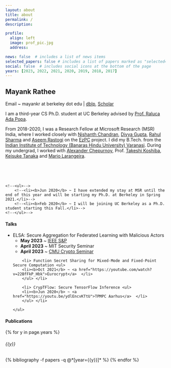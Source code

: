 ```yaml
---
layout: about
title: about
permalink: /
description: 

profile:
  align: left
  image: prof_pic.jpg
  address:

news: false  # includes a list of news items
selected_papers: false # includes a list of papers marked as "selected={true}"
social: false  # includes social icons at the bottom of the page
years: [2023, 2022, 2021, 2020, 2019, 2018, 2017]
---
```


<h2>
Mayank Rathee
</h2>

Email ~ mayankr at berkeley dot edu | 
<a href="https://dblp.org/pid/33/2105-2.html">dblp</a>, <a href="https://scholar.google.com/citations?user=8wUzHzwAAAAJ&hl=en">Scholar</a>
<!--Write your biography here. Tell the world about yourself. Link to your favorite [subreddit](http://reddit.com){:target="\_blank"}. You can put a picture in, too. The code is already in, just name your picture `prof_pic.jpg` and put it in the `img/` folder.-->

<!--Put your address / P.O. box / other info right below your picture. You can also disable any these elements by editing `profile` property of the YAML header of your `_pages/about.md`. Edit `_bibliography/papers.bib` and Jekyll will render your [publications page](/al-folio/publications/) automatically.-->

<!--Link to your social media connections, too. This theme is set up to use [Font Awesome icons](http://fortawesome.github.io/Font-Awesome/){:target="\_blank"} and [Academicons](https://jpswalsh.github.io/academicons/){:target="\_blank"}, like the ones below. Add your Facebook, Twitter, LinkedIn, Google Scholar, or just disable all of them.-->
I am a third-year CS Ph.D. student at UC Berkeley advised by <a href="https://people.eecs.berkeley.edu/~raluca/">Prof. Raluca Ada Popa</a>.

From 2018-2020, I was a Research Fellow at Microsoft Research (MSR) India, where I worked closely with <a href="https://www.microsoft.com/en-us/research/people/nichandr/">Nishanth Chandran</a>, <a href="https://www.microsoft.com/en-us/research/people/digup/">Divya Gupta</a>, <a href="https://www.microsoft.com/en-us/research/people/rahsha/">Rahul Sharma</a> and <a href="https://www.microsoft.com/en-us/research/people/aseemr/">Aseem Rastogi</a> on the <a href="https://www.microsoft.com/en-us/research/project/ezpc-easy-secure-multi-party-computation/">EzPC</a> project.
I did my B.Tech. from the <a href="https://www.iitbhu.ac.in/">Indian Institute of Technology (Banaras Hindu University) Varanasi</a>. During my undergrad, I worked with <a href="http://chepurnoy.org/">Alexander Chepurnoy</a>, Prof. <a href="http://www.f.waseda.jp/tkoshiba/">Takeshi Koshiba</a>, <a href="http://t2r2.star.titech.ac.jp/cgi-bin/researcherinfo.cgi?lv=en&q_researcher_content_number=CTT100381367">Keisuke Tanaka</a> and <a href="https://iohk.io/en/team/mario-larangeira">Mario Larangeira</a>.


<br>
<br>
<br>


<!--<div class="news">-->
  <!--<h4>News</h4>-->
    <!--<ul>-->
        <!--<li><b>Jun 2020</b> ~ I have extended my stay at MSR until the end of this year and will be starting my Ph.D. at Berkeley in Spring 2021.</li>-->
        <!--<li><b>Feb 2020</b> ~ I will be joining UC Berkeley as a Ph.D. student starting this Fall.</li>-->
    <!--</ul>-->
<!--</div>-->
<div class="news">
  <h4>Talks</h4>
    <ul>
        <li> ELSA: Secure Aggregation for Federated Learning with Malicious Actors  <ul>
        <li><b>May 2023</b> ~ <a href="https://youtu.be/PmlJ0cQhgR8">IEEE S&P</a> </li>
        <li><b>April 2023</b> ~ MIT Security Seminar </li>
        <li><b>April 2023</b> ~ <a href="https://youtu.be/Q_3voRu25QU">CMU Crypto Seminar</a> </li> 
    </ul> </li>
        
        <li> Function Secret Sharing for Mixed-Mode and Fixed-Point Secure Computation <ul>
        <li><b>Oct 2021</b> ~ <a href="https://youtube.com/watch?v=22BfFkP_Hbk">Eurocrypt</a>  </li>
        </ul> </li>
        
        <li> CrypTFlow: Secure TensorFlow Inference <ul>
        <li><b>Jun 2020</b> ~ <a href="https://youtu.be/ydlEncvKTtU">TPMPC Aarhus</a>  </li>
        </ul> </li>

    </ul>
</div>


<div class="publications">
  <h4>Publications</h4>
    {% for y in page.years %}
      <h6 class="year">{{y}}</h6>
      {% bibliography -f papers -q @*[year={{y}}]* %}
    {% endfor %}
</div>


